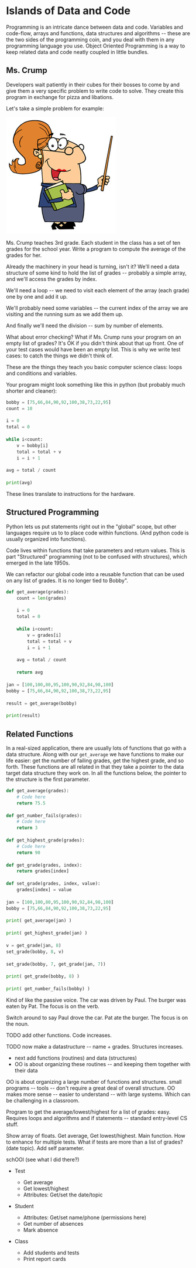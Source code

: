 # Islands of Data and Code

Programming is an intricate dance between data and code. Variables and code-flow, arrays and functions, 
data structures and algorithms -- these are the two sides of the programming coin, and you deal with them 
in any programming language you use. Object Oriented Programming is a way to keep related data and 
code neatly coupled in little bundles.

## Ms. Crump

Developers wait patiently in their cubes for their bosses to come by and give them a very
specific problem to write code to solve. They create this program in exchange for pizza
and libations.

Let's take a simple problem for example:

![](crump.jpg)

Ms. Crump teaches 3rd grade. Each student in the class has a set of ten grades for the school year.
Write a program to compute the average of the grades for her.

Already the machinery in your head is turning, isn't it? We'll need a data structure of some kind to
hold the list of grades -- probably a simple array, and we'll access the grades by index. 

We'll need a loop -- we need to visit each element of the array (each grade) one by one and add it up. 

We'll probably need some variables -- the current index of the array we are visiting and the running sum
as we add them up.

And finally we'll need the division -- sum by number of elements.

What about error checking? What if Ms. Crump runs your program on an empty list of grades? It's OK if you
didn't think about that up front. One of your test cases would have been an empty list. This is why we
write test cases: to catch the things we didn't think of.

These are the things they teach you basic computer science class: loops and conditions and variables.

Your program might look something like this in python (but probably much shorter and cleaner):

```python
bobby = [75,66,84,90,92,100,38,73,22,95]
count = 10

i = 0
total = 0

while i<count:    
    v = bobby[i]
    total = total + v
    i = i + 1    
    
avg = total / count

print(avg)
```

These lines translate to instructions for the hardware. 

## Structured Programming

Python lets us put statements right out in the "global" scope, but
other languages require us to to place code within functions. (And python code is usually organized into functions).

Code lives within functions that take parameters and return values. This is part "Structured" programming (not to 
be confused with structures), which emerged in the late 1950s.

We can refactor our global code into a reusable function that can be used on any list of grades. It is no longer tied to
Bobby".

```python
def get_average(grades):
    count = len(grades)

    i = 0
    total = 0
    
    while i<count:    
        v = grades[i]
        total = total + v
        i = i + 1    
        
    avg = total / count
    
    return avg
    
jan = [100,100,80,95,100,90,92,84,98,100]
bobby = [75,66,84,90,92,100,38,73,22,95]

result = get_average(bobby)

print(result)
```

## Related Functions

In a real-sized application, there are usually lots of functions that go with a data structure. Along with
our `get_average` we have functions to make our life easier: get the number of failing grades, get the
highest grade, and so forth. These functions are all related in that they take a pointer to the data
target data structure they work on. In all the functions below, the pointer to the structure is the first
parameter.

```python
def get_average(grades):
    # Code here
    return 75.5

def get_number_fails(grades):
    # Code here
    return 3

def get_highest_grade(grades):
    # Code here
    return 90

def get_grade(grades, index):
    return grades[index]

def set_grade(grades, index, value):
    grades[index] = value

jan = [100,100,80,95,100,90,92,84,98,100]    
bobby = [75,66,84,90,92,100,38,73,22,95]

print( get_average(jan) )

print( get_highest_grade(jan) )

v = get_grade(jan, 8)
set_grade(bobby, 8, v)

set_grade(bobby, 7, get_grade(jan, 7))

print( get_grade(bobby, 8) )

print( get_number_fails(bobby) )
```

Kind of like the passive voice. The car was driven by Paul. The burger was eaten by Pat. The focus is on the verb.

Switch around to say Paul drove the car. Pat ate the burger. The focus is on the noun.

TODO add other functions. Code increases.

TODO now make a datastructure -- name + grades. Structures increases.


  - next add functions (routines)  and data (structures)
  - OO is about organizing these routines -- and keeping them together with their data
  
OO is about organizing a large number of functions and structures.
small programs -- tools -- don't require a great deal of overall structure. 
OO makes more sense -- easier to understand -- with large systems. Which can be challenging in a classroom.

Program to get the average/lowest/highest for a list of grades: easy. Requires loops and algorithms and if
statements -- standard entry-level CS stuff.

Show array of floats. Get average, Get lowest/highest. Main function. How to enhance for multiple tests. What
if tests are more than a list of grades? (date topic). Add self parameter.

schOOl (see what I did there?)

  - Test
    - Get average
    - Get lowest/highest
    - Attributes: Get/set the date/topic
    
  - Student
    - Attributes: Get/set name/phone (permissions here)
    - Get number of absences
    - Mark absence
      
  - Class
    - Add students and tests
    - Print report cards